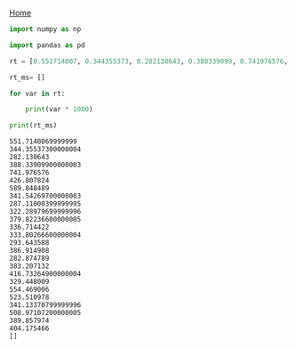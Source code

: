 <a href="https://amarahuntington.github.io/FinalPortfolio/">Home</a>

```python
import numpy as np 

import pandas as pd 

rt = [0.551714007, 0.344355373, 0.282130643, 0.388339099, 0.741976576, 0.426807824, 0.589848489, 0.341542697, 0.287110004, 0.322289797, 0.379822366, 0.336714422, 0.333802666, 0.293643588, 0.386914908, 0.282874789, 0.383207132, 0.416732649, 0.329448009, 0.554469006, 0.523510978, 0.341133708, 0.508971072, 0.389857974, 0.404175466] 

rt_ms= [] 

for var in rt: 

    print(var * 1000)

print(rt_ms)
```

    551.7140069999999
    344.35537300000004
    282.130643
    388.33909900000003
    741.976576
    426.807824
    589.848489
    341.54269700000003
    287.11000399999995
    322.28979699999996
    379.82236600000005
    336.714422
    333.80266600000004
    293.643588
    386.914908
    282.874789
    383.207132
    416.73264900000004
    329.448009
    554.469006
    523.510978
    341.13370799999996
    508.97107200000005
    389.857974
    404.175466
    []



```python

```
